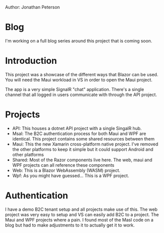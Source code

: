Author: Jonathan Peterson

# Blog
I'm working on a full blog series around this project that is coming soon.

# Introduction 
This project was a showcase of the different ways that Blazor can be used. You will need the Maui workload in VS in order to open the Maui project.

The app is a very simple SignalR "chat" application. There's a single channel that all logged in users communicate with through the API project. 

# Projects

* API: This houses a dotnet API project with a single SingalR hub.
* Msal: The B2C authentication process for both Maui and WPF are identical. This project contains some shared resources between them
* Maui: This the new Xamarin cross-platform native project. I've removed the other platforms to keep it simple but it could support Android and other platforms
* Shared: Most of the Razor components live here. The web, maui and WPF projects can all reference these components
* Web: This is a Blazor WebAssembly (WASM) project.
* Wpf: As you might have guessed... This is a WPF project.


# Authentication

I have a demo B2C tenant setup and all projects make use of this. The web project was very easy to setup and VS can easily add B2C to a project. The Maui and WPF projects where a pain. I found most of the Masl code on a blog but had to make adjustments to it to actually get it to work.